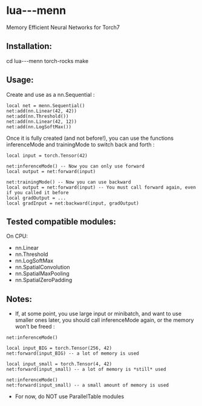 lua---menn
==========

Memory Efficient Neural Networks for Torch7

Installation:
-------------

cd lua---menn
torch-rocks make

Usage:
------

Create and use as a nn.Sequential :
```
local net = menn.Sequential()
net:add(nn.Linear(42, 42))
net:add(nn.Threshold())
net:add(nn.Linear(42, 12))
net:add(nn.LogSoftMax())
```

Once it is fully created (and not before!), you can use the functions inferenceMode
and trainingMode to switch back and forth :
```
local input = torch.Tensor(42)

net:inferenceMode() -- Now you can only use forward
local output = net:forward(input)

net:trainingMode() -- Now you can use backward
local output = net:forward(input) -- You must call forward again, even if you called it before
local gradOutput = ...
local gradInput = net:backward(input, gradOutput)
```

Tested compatible modules:
--------------------------

On CPU:

* nn.Linear
* nn.Threshold
* nn.LogSoftMax
* nn.SpatialConvolution
* nn.SpatialMaxPooling
* nn.SpatialZeroPadding

Notes:
------

* If, at some point, you use large input or minibatch, and want to use
  smaller ones later, you should call inferenceMode again, or the memory won't
  be freed :
```
net:inferenceMode()

local input_BIG = torch.Tensor(256, 42)
net:forward(input_BIG) -- a lot of memory is used

local input_small = torch.Tensor(4, 42)
net:forward(input_small) -- a lot of memory is *still* used

net:inferenceMode()
net:forward(input_small) -- a small amount of memory is used
```
* For now, do NOT use ParallelTable modules